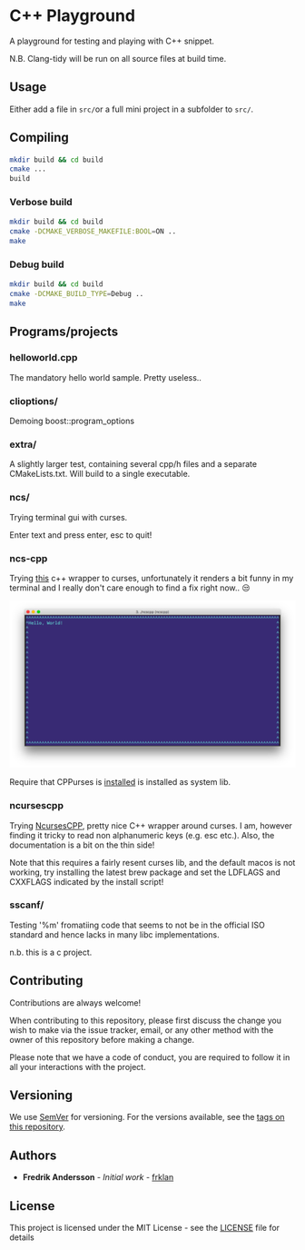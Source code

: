 # C++ Playground

 A playground for testing and playing with C++ snippet.

N.B. Clang-tidy will be run on all source files at build time.

## Usage

Either add a file in ```src/```or a full mini project in a subfolder to ```src/```.

## Compiling

```bash
mkdir build && cd build
cmake ...
build
```

### Verbose build

```bash
mkdir build && cd build
cmake -DCMAKE_VERBOSE_MAKEFILE:BOOL=ON ..
make
```

### Debug build

```bash
mkdir build && cd build
cmake -DCMAKE_BUILD_TYPE=Debug ..
make
```


## Programs/projects

### helloworld.cpp

The mandatory hello world sample. Pretty useless..


### clioptions/

Demoing boost::program_options


### extra/

A slightly larger test, containing several cpp/h files and a separate CMakeLists.txt. Will build to a single executable.

### ncs/

Trying terminal gui with curses.

Enter text and press enter, esc to quit!

### ncs-cpp

Trying [this](https://github.com/a-n-t-h-o-n-y/CPPurses) c++ wrapper to curses, unfortunately it renders a bit funny in my terminal and I really don't care enough to find a fix right now.. :unamused:

![Demo](src/ncs-cpp/ncscpp.png)

Require that CPPurses is [installed](https://github.com/a-n-t-h-o-n-y/CPPurses#build-instructions) is installed as system lib.

### ncursescpp

Trying [NcursesCPP](https://github.com/Praetonus/Ncursescpp), pretty nice C++ wrapper around curses. I am, however finding it tricky to read non alphanumeric keys (e.g. esc etc.). Also, the documentation is a bit on the thin side!

Note that this requires a fairly resent curses lib, and the default macos is not working, try installing the latest brew package and set the LDFLAGS and CXXFLAGS indicated by the install script!

### sscanf/

Testing '%m' fromatiing code that seems to not be in the official ISO standard and hence lacks in many libc implementations.

n.b. this is a c project.

## Contributing

Contributions are always welcome!

When contributing to this repository, please first discuss the change you wish to make via the issue tracker, email, or any other method with the owner of this repository before making a change.

Please note that we have a code of conduct, you are required to follow it in all your interactions with the project.

## Versioning

We use [SemVer](http://semver.org/) for versioning. For the versions available, see the [tags on this repository](https://github.com/frklan/[TBD]/tags).

## Authors

* **Fredrik Andersson** - *Initial work* - [frklan](https://github.com/frklan)

## License

This project is licensed under the MIT License - see the [LICENSE](LICENSE) file for details
